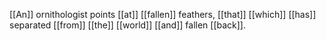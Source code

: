 [[An]] ornithologist points [[at]] [[fallen]] feathers, [[that]] [[which]] [[has]] separated [[from]] [[the]] [[world]] [[and]] fallen [[back]].
